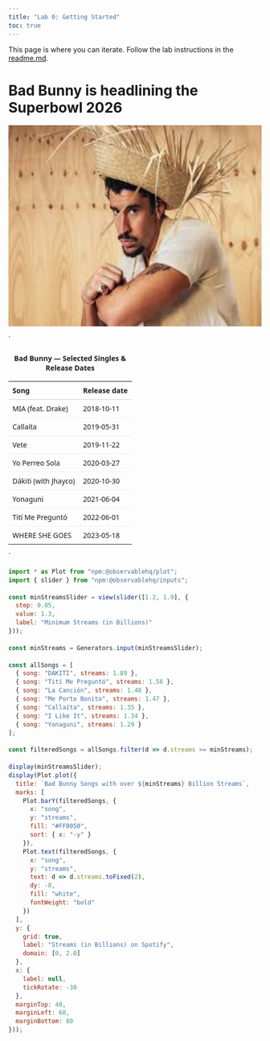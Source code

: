 ```yaml
---
title: "Lab 0: Getting Started"
toc: true
---
```


This page is where you can iterate. Follow the lab instructions in the [readme.md](./README.md).


# Bad Bunny is headlining the Superbowl 2026
<img src="Bad Bunny.jpeg" alt="Bad Bunny with PAVA" width="600" height="400">


`
<table style="width:100%; max-width:560px; border-collapse:collapse; font-family:system-ui, sans-serif; font-size:14px;">
  <caption style="caption-side:top; padding:6px 0; font-weight:600;">Bad Bunny — Selected Singles & Release Dates</caption>
  <thead>
    <tr>
      <th style="text-align:left; border-bottom:1px solid #ccc; padding:8px;">Song</th>
      <th style="text-align:left; border-bottom:1px solid #ccc; padding:8px;">Release date</th>
    </tr>
  </thead>
  <tbody>
    <tr>
      <td style="padding:8px; border-bottom:1px solid #eee;">MIA (feat. Drake)</td>
      <td style="padding:8px; border-bottom:1px solid #eee;">2018-10-11</td>
    </tr>
    <tr>
      <td style="padding:8px; border-bottom:1px solid #eee;">Callaíta</td>
      <td style="padding:8px; border-bottom:1px solid #eee;">2019-05-31</td>
    </tr>
    <tr>
      <td style="padding:8px; border-bottom:1px solid #eee;">Vete</td>
      <td style="padding:8px; border-bottom:1px solid #eee;">2019-11-22</td>
    </tr>
    <tr>
      <td style="padding:8px; border-bottom:1px solid #eee;">Yo Perreo Sola</td>
      <td style="padding:8px; border-bottom:1px solid #eee;">2020-03-27</td>
    </tr>
    <tr>
      <td style="padding:8px; border-bottom:1px solid #eee;">Dákiti (with Jhayco)</td>
      <td style="padding:8px; border-bottom:1px solid #eee;">2020-10-30</td>
    </tr>
    <tr>
      <td style="padding:8px; border-bottom:1px solid #eee;">Yonaguni</td>
      <td style="padding:8px; border-bottom:1px solid #eee;">2021-06-04</td>
    </tr>
    <tr>
      <td style="padding:8px; border-bottom:1px solid #eee;">Tití Me Preguntó</td>
      <td style="padding:8px; border-bottom:1px solid #eee;">2022-06-01</td>
    </tr>
    <tr>
      <td style="padding:8px;">WHERE SHE GOES</td>
      <td style="padding:8px;">2023-05-18</td>
    </tr>
  </tbody>
</table>
`


```js
import * as Plot from "npm:@observablehq/plot";
import { slider } from "npm:@observablehq/inputs";

const minStreamsSlider = view(slider([1.2, 1.9], {
  step: 0.05,
  value: 1.3,
  label: "Minimum Streams (in Billions)"
}));

const minStreams = Generators.input(minStreamsSlider);

const allSongs = [
  { song: "DÁKITI", streams: 1.89 },
  { song: "Tití Me Preguntó", streams: 1.56 },
  { song: "La Canción", streams: 1.48 },
  { song: "Me Porto Bonito", streams: 1.47 },
  { song: "Callaíta", streams: 1.35 },
  { song: "I Like It", streams: 1.34 },
  { song: "Yonaguni", streams: 1.29 }
];

const filteredSongs = allSongs.filter(d => d.streams >= minStreams);

display(minStreamsSlider);
display(Plot.plot({
  title: `Bad Bunny Songs with over ${minStreams} Billion Streams`,
  marks: [
    Plot.barY(filteredSongs, {
      x: "song",
      y: "streams",
      fill: "#FF0050",
      sort: { x: "-y" }
    }),
    Plot.text(filteredSongs, {
      x: "song",
      y: "streams",
      text: d => d.streams.toFixed(2),
      dy: -8,
      fill: "white",
      fontWeight: "bold"
    })
  ],
  y: {
    grid: true,
    label: "Streams (in Billions) on Spotify",
    domain: [0, 2.0]
  },
  x: {
    label: null,
    tickRotate: -30
  },
  marginTop: 40,
  marginLeft: 60,
  marginBottom: 80
}));
```
